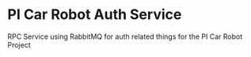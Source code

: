 # PI Car Robot Auth Service

RPC Service using RabbitMQ for auth related things for the PI Car Robot Project
 
